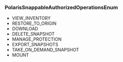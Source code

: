 ### PolarisSnappableAuthorizedOperationsEnum
- VIEW_INVENTORY
- RESTORE_TO_ORIGIN
- DOWNLOAD
- DELETE_SNAPSHOT
- MANAGE_PROTECTION
- EXPORT_SNAPSHOTS
- TAKE_ON_DEMAND_SNAPSHOT
- MOUNT
